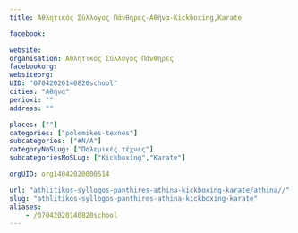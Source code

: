 ```yaml
---
title: Αθλητικός Σύλλογος Πάνθηρες-Αθήνα-Kickboxing,Karate

facebook:

website:
organisation: Αθλητικός Σύλλογος Πάνθηρες
facebookorg:
websiteorg:
UID: "07042020140820school"
cities: "Αθήνα"
perioxi: ""
address: ""

places: [""]
categories: ["polemikes-texnes"]
subcategories: ["#N/A"]
categoryNoSLug: ["Πολεμικές τέχνες"]
subcategoriesNoSLug: ["Kickboxing","Karate"]

orgUID: org14042020000514

url: "athlitikos-syllogos-panthires-athina-kickboxing-karate/athina//"
slug: "athlitikos-syllogos-panthires-athina-kickboxing-karate"
aliases:
    - /07042020140820school
---
```





